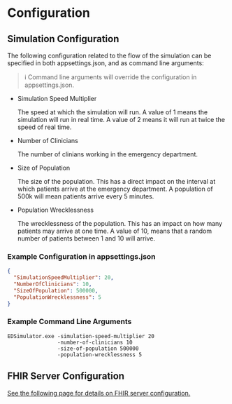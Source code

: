 ﻿# Configuration

## Simulation Configuration

The following configuration related to the flow of the simulation can be specified in both appsettings.json, and as command line arguments:

> :information_source: Command line arguments will override the configuration in appsettings.json.

* Simulation Speed Multiplier
  
  The speed at which the simulation will run. A value of 1 means the simulation will run in real time.
  A value of 2 means it will run at twice the speed of real time.

* Number of Clinicians

  The number of clinians working in the emergency department.

* Size of Population

  The size of the population. This has a direct impact on the interval at which 
  patients arrive at the emergency department. A population of 500k will mean patients
  arrive every 5 minutes.

* Population Wrecklessness

  The wrecklessness of the population. This has an impact on how many patients
  may arrive at one time. A value of 10, means that a random number of patients 
  between 1 and 10 will arrive.

### Example Configuration in appsettings.json

```json
{
  "SimulationSpeedMultiplier": 20,
  "NumberOfClinicians": 10,
  "SizeOfPopulation": 500000,
  "PopulationWrecklessness": 5
}
```

### Example Command Line Arguments

```
EDSimulator.exe -simulation-speed-multiplier 20 
                -number-of-clinicians 10 
                -size-of-population 500000 
                -population-wrecklessness 5
```

## FHIR Server Configuration

[See the following page for details on FHIR server configuration.](./FHIRServer.md)
